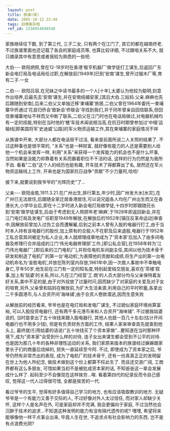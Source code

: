 ```yaml
---
 layout: post
 title: 族谱(续)
 date: 2005-10-12 23:48
 tags: 旧博客存档
 ref_id: 1536954698548
---
```

家族继续往下数, 到了第三代, 三子二女, 只有两个在江门了, 其它的都在越南终老. 不过族谱里面也还记载了各自的家庭成员等, 也算比较详细,
不过跟咱关系不大, 就只摘录其中有意思或者我较为熟悉的一些吧.



大伯---
欧阳炳照,曾在12-18岁时在香港’极亨机器厂’做学徒打工谋生,后返回广东新会电灯局及电话局任过职,在解放前[1949年]巳到’安南’谋生,曾开过锯木厂等,育有二子.一女



二伯---
欧阳吕容,在兄妹之中读书最多的一个人[十年],太婆认为他较为聪明,刻意作出培养,后最先去’安南’谋生,并在安南结婚安家,[其后大伯.三姑妈.父亲.麻麻也先后跟随到安南],后来二伯父又单独迁移’柬埔寨’旅居,二伯父曾在1964年委托一柬埔寨华侨通过’花县归侨会’致新会’侨联会’寻找到我们,并于同年曾亲自回信联系,但回信柬埔寨地址不祥而又中断了联系,二伯父在江门时也在电话局做过,对电器机械均有一定的技能,特别在当时他的’楂’车技术闻说相当高,在抗日时期曾参加过’中缅’运输线[即美国将军’史迪威’公路]的军火物资运输工作,其在柬埔寨的家庭情况不祥



从族谱中开来, 大部分人都在电话局干过活, 看来是前面所说二人关照的结果了. 不过这种事也是很平常的, "关系"也是一种财富,
就好像有能力的人还是需要别人给他一个机会来发挥一样, 利用"关系"来获得一个发挥能力的机会也不是什么坏事,
当然如果是没能力却靠着有关系而霸着职位不干活的话, 这样的行为仍然是为我所不齿. 看看"二伯"这个人的经历也挺有趣, 开车技术了得都算出了名,
居然还在军火物资运输线上工作, 开来也是为国家抗日战争"贡献"不少力量阿,哈哈!



接下来,就要说到我爷爷的"光辉历史"了...



父亲---
欧阳金胜,1911.3.21.在广卅出生,排行第五,年少时,因广卅发大水[水灾],在广卅巳无法居住,后跟随全家迁居香港居住,可以说兄姐各人均在广卅出生而又在香港长大,小学毕业后,即在十二岁时进入新会电灯局做学徒,十四岁时即跟随兄长到’安南’做学徒谋生,后由于考虑到无人照顾年老’麻麻’,于1928年即返回新会,并在江门电灯局及发电厂任职至1949年解放,在解放后的1952年[镇压反革命运动]审查中,因解放前曾加入过伪工会而遭解雇,后到之前本人曾有入股的电器行打工,由于当时本人持有该电器行的股份,加上原有的合股人不在职及后来退股,电器行于1952年工私合营其间被定为私人企业,本人就顺理成章地成为了’资本家’后加入了由多间电器及修理行合并组成的江门’伟光电器修理部’工作,[即公私合营],在1958年转为’江门伟光电器厂’,[即后来的江门电机厂],并担任电机车间副主任,其间以他为技术骨干研发和制造了电机厂的第一台’电动机’,为表障他的贡献和成绩,将生产出的第一台电动机命名为’金胜电机’,并放在陈列室内存放,1961年中,因一次救人事故中不幸触电身亡,亨年50岁,他生前在江门有一定的知名度,特别起爱结交朋友,喜欢在’茶楼’叙事,加上有’姑婆’的关系,所以,凡在江门经营’工.商’的人员大部分均与父亲保特着友好关系,美中不足的是,由于对外投放了过量时问,因而缺少了对家庭的关爱及对子女的培育,另外,父亲曾和姑妈在解放前,为扩大生活耒源,利用自己的平时积蓄,各拿出二千多圆港币,与人合资开间’海味铺’,由于合资人卷款潜逃,因而生意失败



从解放前的经历看来, 爷爷也是在电灯局和发电厂谋生, 不过貌似家庭环境尚算富裕, 可以入股投资电器行, 还有两千多元港币来和人合资开"海味铺".
不过据我姑婆说的, 当时是拿出了五十块钱来跟入股电器行, 其他人也就一百几十左右(估计开间电器行也不用多少钱), 但是有负责财务方面的工作,
结果人家来审查首先就查到他头上, 最终就(引用姑婆的话说)"五十块钱买了个资本家做"...要知道在当时那种环境下,成为"资本家"会受到什么样的对待,
连子女出来谋生都会受到不公平的对待. 也是因为那几十年的各种非理性运动的关系, 我们家原来版本的族谱经过嫲嫲跟家里长子们的商量后烧掉的,
损失一直延续至今阿.  不过, 即使成为了资本家之后, 爷爷仍然有非常杰出的表现, 成为了电机厂的技术骨干, 还有一份真真正正的发明留在世上为他人所纪念,
做技术做到这个份上都算不枉此生了. 而且还交游广阔, 工商界都有这么多朋友, 可惜如果当初不是被批成资本家的话, 不知爸爸这一辈会发展成什么样了.
起码至少不会像现在这样挨穷...唉. 看着第四代的纪录反而令自己感叹, 觉得这一代人过得很可惜, 全都是挨苦的一代.



看过爷爷的生平, 觉得有好多值得自己学习的地方, 也有应该吸取教训的地方. 无疑爷爷是一个有能力又善于交际的人, 不过好像对外人太过信任,
而对家人却缺少关怀, 这样个人是名声在外, 可是家庭却并不完满, 我会更偏向于家庭,
不过当然也会沉醉于技术的追求...不知道这种发明的能力有没有隔代遗传的呢? 嘿嘿, 希望将来能够像他一样干点事业出来, 毕竟人生在世,
不追求点有社会影响力的东西, 岂不是有点浪费光阴?




